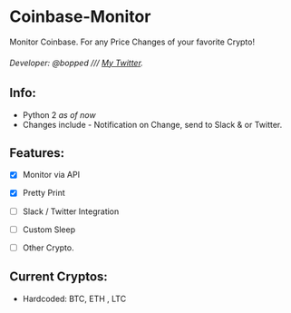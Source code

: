 # Coinbase-Monitor
Monitor Coinbase. For any Price Changes of your favorite Crypto!

###### Developer: @bopped /// [My Twitter](https://twitter.com/Backdoorcook).

## Info:
- Python 2 *as of now*
- Changes include - Notification on Change, send to Slack & or Twitter.

## Features:

- [x] Monitor via API

- [x] Pretty Print

- [ ] Slack / Twitter Integration

- [ ] Custom Sleep 

- [ ] Other Crypto. 


## Current Cryptos:

- Hardcoded: BTC, ETH , LTC



